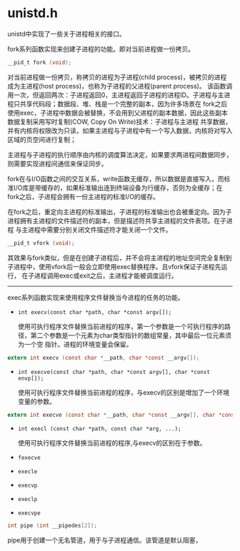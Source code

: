 # unistd.h

unistd中实现了一些关于进程相关的接口。




fork系列函数实现来创建子进程的功能。即对当前进程做一份拷贝。

```c
__pid_t fork (void);
```

对当前进程做一份拷贝，称拷贝的进程为子进程(child process)，被拷贝的进程成为主进程(host process)，也称为子进程的父进程(parent process)。
该函数调用一次，但返回两次：子进程返回0，主进程返回子进程的进程ID。子进程与主进程只共享代码段；数据段、堆、栈是一个完整的副本，因为许多场景在
fork之后使用exec，子进程中数据会被替换，不会用到父进程的副本数据，因此这些副本数据复制采用写时复制(COW, Copy On Write)技术：子进程与主进程
共享数据，并有内核将权限改为只读，如果主进程与子进程中有一个写入数据，内核将对写入区域的页空间进行复制；

主进程与子进程的执行顺序由内核的调度算法决定，如果要求两进程间数据同步，则需要实现进程间通信来保证同步。

fork在与I/O函数之间的交互关系，write函数无缓存，所以数据是直接写入，而标准I/O库是带缓存的，如果标准输出连到终端设备为行缓存，否则为全缓存；在
fork之后，子进程会拥有一份主进程的标准I/O的缓存。

在fork之后，重定向主进程的标准输出，子进程的标准输出也会被重定向。因为子进程拥有主进程的文件描述符的副本，但是描述符共享主进程的文件表项。在子进程
与主进程中需要分别关闭文件描述符才能关闭一个文件。

```c
__pid_t vfork (void);
```

其效果与fork类似，但是在创建子进程后，并不会将主进程的地址空间完全复制到子进程中，使用vfork后一般会立即使用exec替换程序。且vfork保证子进程先运行，
在子进程调用exec或exit之后，主进程才能被调度运行。

---

exec系列函数实现来使用程序文件替换当今进程的任务的功能。

* `int execv(const char *path, char *const argv[]);`

  使用可执行程序文件替换当前进程的程序，第一个参数是一个可执行程序的路径，第二个参数是一个元素为char类型指针的数组常量，其中最后一位元素须为一个空
  指针。进程的环境变量会保留。
  
```c
extern int execv (const char *__path, char *const __argv[]);
```

* `int execve(const char *path, char *const argv[], char *const envp[]);`

  使用可执行程序文件替换当前进程的程序，与execv的区别是增加了一个环境变量的参数。

```c
extern int execve (const char *__path, char *const __argv[], char *const __envp[]);
```

* `int execl (const char *path, const char *arg, ...);`

  使用可执行程序文件替换当前进程的程序,与execv的区别在于参数。
  
* `fexecve`
* `execle`
* `execvp`
* `execlp`
* `execvpe`




```c
int pipe (int __pipedes[2]);
```

pipe用于创建一个无名管道，用于与子进程通信。该管道是默认阻塞，


